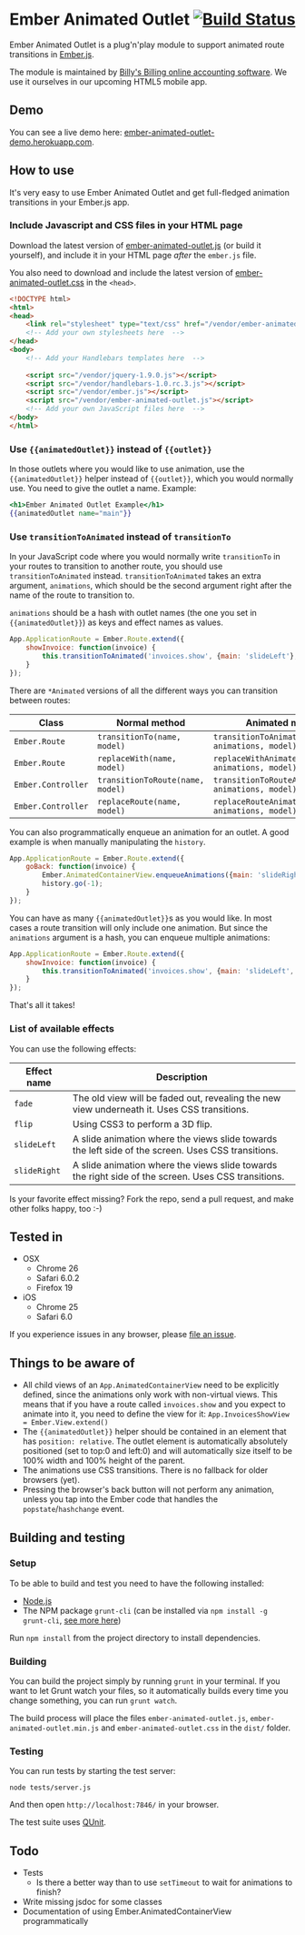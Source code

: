 # Ember Animated Outlet [![Build Status](https://travis-ci.org/billysbilling/ember-animated-outlet.png?branch=master)](https://travis-ci.org/billysbilling/ember-animated-outlet)

Ember Animated Outlet is a plug'n'play module to support animated route transitions in [Ember.js](http://emberjs.com/).

The module is maintained by [Billy's Billing online accounting software](http://billysbilling.com/). We use it ourselves
in our upcoming HTML5 mobile app.


## Demo

You can see a live demo here: [ember-animated-outlet-demo.herokuapp.com](http://ember-animated-outlet-demo.herokuapp.com/).


## How to use

It's very easy to use Ember Animated Outlet and get full-fledged animation transitions in your Ember.js app.

### Include Javascript and CSS files in your HTML page

Download the latest version of [ember-animated-outlet.js](http://ember-animated-outlet-demo.herokuapp.com/js/vendor/ember-animated-outlet.js)
(or build it yourself), and include it in your HTML page _after_ the `ember.js` file.

You also need to download and include the latest version of [ember-animated-outlet.css](http://ember-animated-outlet-demo.herokuapp.com/js/vendor/ember-animated-outlet.css)
in the `<head>`.

```html
<!DOCTYPE html>
<html>
<head>
    <link rel="stylesheet" type="text/css" href="/vendor/ember-animated-outlet.css"/>
    <!-- Add your own stylesheets here  -->
</head>
<body>
    <!-- Add your Handlebars templates here  -->
    
    <script src="/vendor/jquery-1.9.0.js"></script>
    <script src="/vendor/handlebars-1.0.rc.3.js"></script>
    <script src="/vendor/ember.js"></script>
    <script src="/vendor/ember-animated-outlet.js"></script>
    <!-- Add your own JavaScript files here  -->
</body>
</html>
```


### Use `{{animatedOutlet}}` instead of `{{outlet}}`

In those outlets where you would like to use animation, use the `{{animatedOutlet}}` helper instead of `{{outlet}}`, which
you would normally use. You need to give the outlet a name. Example:

```handlebars
<h1>Ember Animated Outlet Example</h1>
{{animatedOutlet name="main"}}
```

### Use `transitionToAnimated` instead of `transitionTo`

In your JavaScript code where you would normally write `transitionTo` in your routes to transition to another route, you
should use `transitionToAnimated` instead. `transitionToAnimated` takes an extra argument, `animations`, which should be the second
argument right after the name of the route to transition to.

`animations` should be a hash with outlet names (the one you set in `{{animatedOutlet}}`) as keys and effect names as values.

```javascript
App.ApplicationRoute = Ember.Route.extend({
    showInvoice: function(invoice) {
        this.transitionToAnimated('invoices.show', {main: 'slideLeft'}, invoice);
    }
});
```

There are `*Animated` versions of all the different ways you can transition between routes:

| Class | Normal method | Animated method |
| ----- | ------------- | --------------- |
| `Ember.Route` | `transitionTo(name, model)` | `transitionToAnimated(name, animations, model)` |
| `Ember.Route` | `replaceWith(name, model)` | `replaceWithAnimated(name, animations, model)` |
| `Ember.Controller` | `transitionToRoute(name, model)` | `transitionToRouteAnimated(name, animations, model)` |
| `Ember.Controller` | `replaceRoute(name, model)` | `replaceRouteAnimated(name, animations, model)` |

You can also programmatically enqueue an animation for an outlet. A good example is when manually manipulating the `history`.
 
```javascript
App.ApplicationRoute = Ember.Route.extend({
    goBack: function(invoice) {
        Ember.AnimatedContainerView.enqueueAnimations({main: 'slideRight'});
        history.go(-1);
    }
});
```

You can have as many `{{animatedOutlet}}`s as you would like. In most cases a route transition will only include one animation.
But since the `animations` argument is a hash, you can enqueue multiple animations:

```javascript
App.ApplicationRoute = Ember.Route.extend({
    showInvoice: function(invoice) {
        this.transitionToAnimated('invoices.show', {main: 'slideLeft', invoice: 'fade'}, invoice);
    }
});
```

That's all it takes!

### List of available effects

You can use the following effects:

| Effect name | Description |
| ----------- | ----------- | 
| `fade` | The old view will be faded out, revealing the new view underneath it. Uses CSS transitions. |
| `flip` | Using CSS3 to perform a 3D flip. |
| `slideLeft` | A slide animation where the views slide towards the left side of the screen. Uses CSS transitions. |
| `slideRight` | A slide animation where the views slide towards the right side of the screen. Uses CSS transitions. |

Is your favorite effect missing? Fork the repo, send a pull request, and make other folks happy, too :-)


## Tested in

- OSX
    - Chrome 26
    - Safari 6.0.2
    - Firefox 19
- iOS
    - Chrome 25
    - Safari 6.0

If you experience issues in any browser, please [file an issue](https://github.com/billysbilling/ember-animated-outlet/issues).

## Things to be aware of

- All child views of an `App.AnimatedContainerView` need to be explicitly defined, since the animations only work with non-virtual views.
  This means that if you have a route called `invoices.show` and you expect to animate into it, you need to define the view for it:
  `App.InvoicesShowView = Ember.View.extend()`
- The `{{animatedOutlet}}` helper should be contained in an element that has `position: relative`. The outlet element is
  automatically absolutely positioned (set to top:0 and left:0) and will automatically size itself to be 100% width and
  100% height of the parent.
- The animations use CSS transitions. There is no fallback for older browsers (yet).  
- Pressing the browser's back button will not perform any animation, unless you tap into the Ember code that handles
  the `popstate`/`hashchange` event.


## Building and testing

### Setup

To be able to build and test you need to have the following installed:

- [Node.js](http://nodejs.org/)
- The NPM package `grunt-cli` (can be installed via `npm install -g grunt-cli`, [see more here](http://gruntjs.com/getting-started))

Run `npm install` from the project directory to install dependencies.

### Building

You can build the project simply by running `grunt` in your terminal. If you want to let Grunt watch your files, so it 
automatically builds every time you change something, you can run `grunt watch`.

The build process will place the files `ember-animated-outlet.js`, `ember-animated-outlet.min.js` and
`ember-animated-outlet.css` in the `dist/` folder.

### Testing

You can run tests by starting the test server:

```
node tests/server.js
```

And then open `http://localhost:7846/` in your browser.

The test suite uses [QUnit](http://qunitjs.com/).


## Todo

- Tests
    - Is there a better way than to use `setTimeout` to wait for animations to finish?
- Write missing jsdoc for some classes 
- Documentation of using Ember.AnimatedContainerView programmatically

